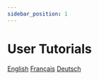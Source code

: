 ```yaml
---
sidebar_position: 1
---
```


# User Tutorials

[English](https://player.graasp.org/9d80d81f-ec9d-4bfb-836a-1c6b125aef2f)
[Français](https://player.graasp.org/bd918837-5f57-49d2-8867-1d3438377842)
[Deutsch](https://player.graasp.org/07773683-c882-48b5-961e-1fe54833b58c)
